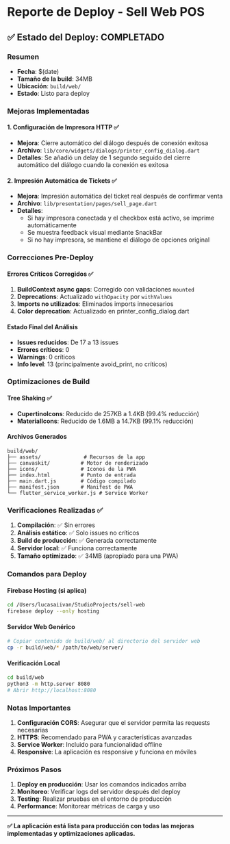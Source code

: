 # Reporte de Deploy - Sell Web POS

## ✅ Estado del Deploy: COMPLETADO

### Resumen
- **Fecha**: $(date)
- **Tamaño de la build**: 34MB
- **Ubicación**: `build/web/`
- **Estado**: Listo para deploy

### Mejoras Implementadas

#### 1. Configuración de Impresora HTTP ✅
- **Mejora**: Cierre automático del diálogo después de conexión exitosa
- **Archivo**: `lib/core/widgets/dialogs/printer_config_dialog.dart`
- **Detalles**: Se añadió un delay de 1 segundo seguido del cierre automático del diálogo cuando la conexión es exitosa

#### 2. Impresión Automática de Tickets ✅
- **Mejora**: Impresión automática del ticket real después de confirmar venta
- **Archivo**: `lib/presentation/pages/sell_page.dart`
- **Detalles**: 
  - Si hay impresora conectada y el checkbox está activo, se imprime automáticamente
  - Se muestra feedback visual mediante SnackBar
  - Si no hay impresora, se mantiene el diálogo de opciones original

### Correcciones Pre-Deploy

#### Errores Críticos Corregidos ✅
1. **BuildContext async gaps**: Corregido con validaciones `mounted`
2. **Deprecations**: Actualizado `withOpacity` por `withValues`
3. **Imports no utilizados**: Eliminados imports innecesarios
4. **Color deprecation**: Actualizado en printer_config_dialog.dart

#### Estado Final del Análisis
- **Issues reducidos**: De 17 a 13 issues
- **Errores críticos**: 0
- **Warnings**: 0 críticos
- **Info level**: 13 (principalmente avoid_print, no críticos)

### Optimizaciones de Build

#### Tree Shaking ✅
- **CupertinoIcons**: Reducido de 257KB a 1.4KB (99.4% reducción)
- **MaterialIcons**: Reducido de 1.6MB a 14.7KB (99.1% reducción)

#### Archivos Generados
```
build/web/
├── assets/              # Recursos de la app
├── canvaskit/          # Motor de renderizado
├── icons/              # Iconos de la PWA
├── index.html          # Punto de entrada
├── main.dart.js        # Código compilado
├── manifest.json       # Manifest de PWA
└── flutter_service_worker.js # Service Worker
```

### Verificaciones Realizadas ✅

1. **Compilación**: ✅ Sin errores
2. **Análisis estático**: ✅ Solo issues no críticos
3. **Build de producción**: ✅ Generada correctamente
4. **Servidor local**: ✅ Funciona correctamente
5. **Tamaño optimizado**: ✅ 34MB (apropiado para una PWA)

### Comandos para Deploy

#### Firebase Hosting (si aplica)
```bash
cd /Users/lucasaiivan/StudioProjects/sell-web
firebase deploy --only hosting
```

#### Servidor Web Genérico
```bash
# Copiar contenido de build/web/ al directorio del servidor web
cp -r build/web/* /path/to/web/server/
```

#### Verificación Local
```bash
cd build/web
python3 -m http.server 8080
# Abrir http://localhost:8080
```

### Notas Importantes

1. **Configuración CORS**: Asegurar que el servidor permita las requests necesarias
2. **HTTPS**: Recomendado para PWA y características avanzadas
3. **Service Worker**: Incluido para funcionalidad offline
4. **Responsive**: La aplicación es responsive y funciona en móviles

### Próximos Pasos

1. **Deploy en producción**: Usar los comandos indicados arriba
2. **Monitoreo**: Verificar logs del servidor después del deploy
3. **Testing**: Realizar pruebas en el entorno de producción
4. **Performance**: Monitorear métricas de carga y uso

---

**✅ La aplicación está lista para producción con todas las mejoras implementadas y optimizaciones aplicadas.**
